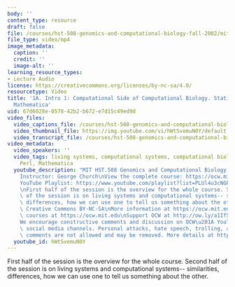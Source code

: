 ```yaml
---
body: ''
content_type: resource
draft: false
file: /courses/hst-508-genomics-and-computational-biology-fall-2002/mithst_508f02_lec1a_360p_16_9.mp4
file_type: video/mp4
image_metadata:
  caption: ''
  credit: ''
  image-alt: ''
learning_resource_types:
- Lecture Audio
license: https://creativecommons.org/licenses/by-nc-sa/4.0/
resourcetype: Video
title: '1A. Intro 1: Computational Side of Computational Biology. Statistics; Perl,
  Mathematica'
uid: 67d6028e-0578-42b2-b672-e7d15c49ed9d
video_files:
  video_captions_file: /courses/hst-508-genomics-and-computational-biology-fall-2002/1evO441oV_EPDLSlsnv_LU0xUMUMVgEkG_transcript.webvtt
  video_thumbnail_file: https://img.youtube.com/vi/hWtSvemuN0Y/default.jpg
  video_transcript_file: /courses/hst-508-genomics-and-computational-biology-fall-2002/1evO441oV_EPDLSlsnv_LU0xUMUMVgEkG_transcript.pdf
video_metadata:
  video_speakers: ''
  video_tags: living systems, computational systems, computational biology, statistics,
    Perl, Mathematica
  youtube_description: "MIT HST.508 Genomics and Computational Biology, Fall 2002\n\
    Instructor: George Church\nView the complete course: https://ocw.mit.edu/courses/hst-508-genomics-and-computational-biology-fall-2002/\n\
    YouTube Playlist: https://www.youtube.com/playlist?list=PLUl4u3cNGP61gaHWysmlYNeGsuUI8y5GV\n\
    \nFirst half of the session is the overview for the whole course. Second half\
    \ of the session is on living systems and computational systems-- similarities,\
    \ differences, how we can use one to tell us something about the other.\n\nLicense:\
    \ Creative Commons BY-NC-SA\nMore information at https://ocw.mit.edu/terms\nMore\
    \ courses at https://ocw.mit.edu\nSupport OCW at http://ow.ly/a1If50zVRlQ\n\n\
    We encourage constructive comments and discussion on OCW\u201A YouTube and other\
    \ social media channels. Personal attacks, hate speech, trolling, and inappropriate\
    \ comments are not allowed and may be removed. More details at https://ocw.mit.edu/comments."
  youtube_id: hWtSvemuN0Y
---
```

First half of the session is the overview for the whole course. Second half of the session is on living systems and computational systems-- similarities, differences, how we can use one to tell us something about the other.
